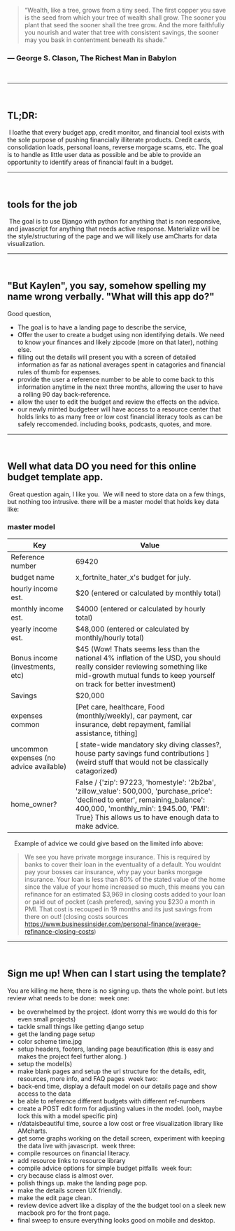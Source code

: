 >“Wealth, like a tree, grows from a tiny seed. The first copper you save is the seed from which your tree of wealth shall grow. The sooner you plant that seed the sooner shall the tree grow. And the more faithfully you nourish and water that tree with consistent savings, the sooner may you bask in contentment beneath its shade.”
​
### ― George S. Clason, The Richest Man in Babylon
​
________________________________
​
​
​
## TL;DR:
​
I loathe that every budget app, credit monitor, and financial tool exists with the sole purpose of pushing financially illiterate products. Credit cards, consolidation loads, personal loans, reverse morgage scams, etc. The goal is to handle as little user data as possible and be able to provide an opportunity to identify areas of financial fault in a budget. 
​
________________
​
​
​
​
## tools for the job
​
The goal is to use Django with python for anything that is non responsive, and javascript for anything that needs active response. 
Materialize will be the style/structuring of the page and we will likely use amCharts for data visualization. 
​
_______________
​
## "But Kaylen", you say, somehow spelling my name wrong verbally. "What will this app do?"
Good question, 
- The goal is to have a landing page to describe the service,
- Offer the user to create a budget using non identifying details. We need to know your finances and likely zipcode (more on that later), nothing else. 
- filling out the details will present you with a screen of detailed information as far as national averages spent in catagories and financial rules of thumb for expenses. 
- provide the user a reference number to be able to come back to this information anytime in the next three months, allowing the user to have a rolling 90 day back-reference. 
- allow the user to edit the budget and review the effects on the advice. 
- our newly minted budgeteer will have access to a resource center that holds links to as many free or low cost financial literacy tools as can be safely reccomended. including books, podcasts, quotes, and more.
​
________
​
## Well what data DO you need for this online budget template app. 
​
Great question again, I like you. 
​
We will need to store data on a few things, but nothing too intrusive. 
there will be a master model that holds key data like:
​
### master model 
Key | Value
------------ | -------------
Reference number | 69420
budget name | x_fortnite_hater_x's budget for july. 
hourly income est. | $20 (entered or calculated by monthly total)
monthly income est. | $4000 (entered or calculated by hourly total)
yearly income est. | $48,000 (entered or calculated by monthly/hourly total)
Bonus income (investments, etc) | $45 (Wow! Thats seems less than the national 4% inflation of the USD, you should really consider reviewing something like mid-growth mutual funds to keep yourself on track for better investment)
Savings | $20,000
expenses common | [Pet care, healthcare, Food (monthly/weekly), car payment, car insurance, debt repayment, familial assistance, tithing]
uncommon expenses (no advice available) | [ state-wide mandatory sky diving classes?, house party savings fund contributions ] (weird stuff that would not be classically catagorized)
home_owner? | False / {'zip': 97223, 'homestyle': '2b2ba', 'zillow_value': 500,000, 'purchase_price': 'declined to enter', remaining_balance': 400,000, 'monthly_min': 1945.00, 'PMI': True} This allows us to have enough data to make advice. 
​
​
​
​
Example of advice we could give based on the limited info above:
>We see you have private morgage insurance. This is required by banks to cover their loan in the eventuality of a default. You wouldnt pay your bosses car insurance, why pay your banks morgage insurance. Your loan is less than 80% of the stated value of the home since the value of your home increased so much, this means you can refinance for an estimated $3,969 in closing costs added to your loan or paid out of pocket (cash prefered), saving you $230 a month in PMI. That cost is recouped in 19 months and its just savings from there on out! (closing costs sources https://www.businessinsider.com/personal-finance/average-refinance-closing-costs)
​
​
____________
​
​
## Sign me up! When can I start using the template? 
You are killing me here, there is no signing up. thats the whole point. 
but lets review what needs to be done:
​
week one:
 - be overwhelmed by the project. (dont worry this we would do this for even small projects)
 - tackle small things like getting django setup
 - get the landing page setup
 - color scheme time.jpg
 - setup headers, footers, landing page beautification (this is easy and makes the project feel further along. )
- setup the model(s)
- make blank pages and setup the url structure for the details, edit, resources, more info, and FAQ pages
​
week two: 
- back-end time, display a default model on our details page and show access to the data
- be able to reference different budgets with different ref-numbers
- create a POST edit form for adjusting values in the model.  (ooh, maybe lock this with a model specific pin)
- r/dataisbeautiful time, source a low cost or free visualization library like AMcharts. 
- get some graphs working on the detail screen, experiment with keeping the data live with javascript.
​
week three:
- compile resources on financial literacy. 
- add resource links to resource library
- compile advice options for simple budget pitfalls
​
week four:
- cry because class is almost over.
- polish things up. make the landing page pop.
- make the details screen UX friendly. 
- make the edit page clean.
- review device advert like a display of the the budget tool on a sleek new macbook pro for the front page. 
- final sweep to ensure everything looks good on mobile and desktop. 